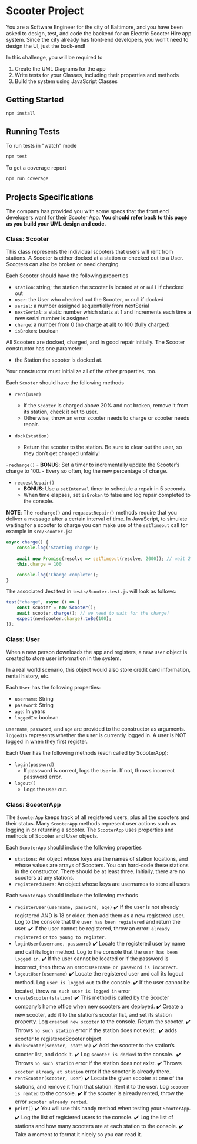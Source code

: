 

# Scooter Project
You are a Software Engineer for the city of Baltimore, and you have been asked to design, test, and code the backend for an Electric Scooter Hire app system. Since the city already has front-end developers, you won’t need to design the UI, just the back-end!

In this challenge, you will be required to 
1. Create the UML Diagrams for the app
2. Write tests for your Classes, including their properties and methods
3. Build the system using JavaScript Classes

## Getting Started
```bash
npm install
```

## Running Tests
To run tests in "watch" mode
```bash
npm test
```

To get a coverage report
```bash
npm run coverage
```

## Projects Specifications
The company has provided you with some specs that the front end developers want for their Scooter App. **You should refer back to this page as you build your UML design and code.**

### Class: Scooter
This class represents the individual scooters that users will rent from stations. A Scooter is either docked at a station or checked out to a User. Scooters can also be broken or need charging.

Each Scooter should have the following properties
- `station`: string; the station the scooter is located at or `null` if checked out
- `user`: the User who checked out the Scooter, or null if docked
- `serial`: a number assigned sequentially from nextSerial
- `nextSerial`: a static number which starts at 1 and increments each time a new serial number is assigned
- `charge`: a number from 0 (no charge at all) to 100 (fully charged)
- `isBroken`: boolean

All Scooters are docked, charged, and in good repair initially. The Scooter constructor has one parameter: 
- the Station the scooter is docked at. 

Your constructor must initialize all of the other properties, too.

Each `Scooter` should have the following methods
- `rent(user)`
    - If the `Scooter` is charged above 20% and not broken, remove it from its station, check it out to user. 
    - Otherwise, throw an error scooter needs to charge or scooter needs repair.

- `dock(station)`
    - Return the scooter to the station. Be sure to clear out the user, so they don’t get charged unfairly!

-`recharge()`
    - **BONUS**: Set a timer to incrementally update the Scooter’s charge to 100. 
    - Every so often, log the new percentage of charge.

- `requestRepair()`
    - **BONUS**: Use a `setInterval` timer to schedule a repair in 5 seconds.
    - When time elapses, set `isBroken` to false and log repair completed to the console.

**NOTE**: The `recharge()` and `requaestRepair()` methods require that you deliver a message after a certain interval of time. In JavaScript, to simulate waiting for a scooter to charge you can make use of the `setTimeout` call for example in `src/Scooter.js`:
```js
async charge() {
    console.log('Starting charge');
    
    await new Promise(resolve => setTimeout(resolve, 2000)); // wait 2 seconds
    this.charge = 100

    console.log('Charge complete');   
}
```

The associated Jest test in `tests/Scooter.test.js` will look as follows:
```javascript
test("charge", async () => {
    const scooter = new Scooter();
    await scooter.charge(); // we need to wait for the charge!
    expect(newScooter.charge).toBe(100);
});
```

### Class: User
When a new person downloads the app and registers, a new `User` object is created to store user information in the system.

In a real world scenario, this object would also store credit card information, rental history, etc.

Each `User` has the following properties:
- `username`: String
- `password`: String
- `age`: In years
- `loggedIn`: boolean

`username`, `password`, and `age` are provided to the constructor as arguments. `loggedIn` represents whether the user is currently logged in. A user is NOT logged in when they first register.

Each User has the following methods (each called by ScooterApp):
- `login(password)`
    - If password is correct, logs the `User` in. If not, throws incorrect password error.
- `logout()`
    - Logs the `User` out.

### Class: ScooterApp
The `ScooterApp` keeps track of all registered users, plus all the scooters and their status. Many `ScooterApp` methods represent user actions such as logging in or returning a scooter. The `ScooterApp` uses properties and methods of Scooter and User objects.

Each `ScooterApp` should include the following properties 
- `stations`: An object whose keys are the names of station locations, and whose values are arrays of Scooters. You can hard-code these stations in the constructor. There should be at least three. Initially, there are no scooters at any stations.
- `registeredUsers`: An object whose keys are usernames to store all users 

Each `ScooterApp` should include the following methods 
- `registerUser(username, password, age)`
    ✔️ If the user is not already registered AND is 18 or older, then add them as a new registered user. Log to the console that the `user has been registered` and return the user.
    ✔️ If the user cannot be registered, throw an error: `already registered` or `too young to register`.
- `loginUser(username, password)`
    ✔️ Locate the registered user by name and call its login method. Log to the console that the `user has been logged in`.
    ✔️ If the user cannot be located or if the password is incorrect, then throw an error: `Username or password is incorrect`.
- `logoutUser(username)`
    ✔️ Locate the registered user and call its logout method. Log `user is logged out` to the console.
    ✔️ If the user cannot be located, throw `no such user is logged in` error
- `createScooter(station)`
    ✔️  This method is called by the Scooter company’s home office when new scooters are deployed. 
    ✔️  Create a new scooter, add it to the station’s scooter list, and set its station property. Log `created new scooter` to the console. Return the scooter. 
    ✔️  Throws `no such station` error if the station does not exist. 
    ✔️  adds scooter to registeredScooter object
- `dockScooter(scooter, station)`
    ✔️  Add the scooter to the station’s scooter list, and dock it. 
    ✔️  Log `scooter is docked` to the console.  
    ✔️  Throws `no such station` error if the station does not exist. 
    ✔️  Throws `scooter already at station` error if the scooter is already there.
- `rentScooter(scooter, user)`
    ✔️ Locate the given scooter at one of the stations, and remove it from that station. Rent it to the user. Log `scooter is rented` to the console. 
    ✔️ If the scooter is already rented, throw the error `scooter already rented`.
- `print()`
    ✔️ You will use this handy method when testing your `ScooterApp`.
    ✔️ Log the list of registered users to the console.
    ✔️ Log the list of stations and how many scooters are at each station to the console.
    ✔️ Take a moment to format it nicely so you can read it.
